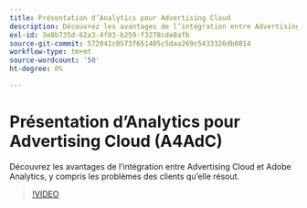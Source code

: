 ```yaml
---
title: Présentation d’Analytics pour Advertising Cloud
description: Découvrez les avantages de l’intégration entre Advertising Cloud et Adobe Analytics, y compris les problèmes des clients qu’elle résout.
exl-id: 3e8b735d-62a3-4f03-b259-f3278cde8afb
source-git-commit: 572041c0573f651405c5daa269c5433326db0814
workflow-type: tm+mt
source-wordcount: '50'
ht-degree: 0%

---
```


# Présentation d’Analytics pour Advertising Cloud (A4AdC)

Découvrez les avantages de l’intégration entre Advertising Cloud et Adobe Analytics, y compris les problèmes des clients qu’elle résout.

>[!VIDEO](https://video.tv.adobe.com/v/33491)
